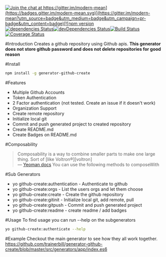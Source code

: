 [![Join the chat at https://gitter.im/modern-mean](https://badges.gitter.im/modern-mean.svg)](https://gitter.im/modern-mean?utm_source=badge&utm_medium=badge&utm_campaign=pr-badge&utm_content=badge)[![npm version](https://badge.fury.io/js/%40trainerbill%2Fgenerator-github-create.svg)](https://badge.fury.io/js/%40trainerbill%2Fgenerator-github-create)[![dependencies Status](https://david-dm.org/trainerbill/generator-github-create/status.svg)](https://david-dm.org/trainerbill/generator-github-create)[![devDependencies Status](https://david-dm.org/trainerbill/generator-github-create/dev-status.svg)](https://david-dm.org/trainerbill/generator-github-create?type=dev)[![Build Status](https://travis-ci.org/trainerbill/generator-github-create.svg?branch=master)](https://travis-ci.org/trainerbill/generator-github-create)[![Coverage Status](https://coveralls.io/repos/github/trainerbill/generator-github-create/badge.svg?branch=master)](https://coveralls.io/github/trainerbill/generator-github-create?branch=master)

#Introduction
Creates a github repository using Github apis.  <b>This generator does not store github password and does not delete repositories for good reason</b>

#Install
```sh
npm install -g generator-github-create
```

#Features
* Multiple Github Accounts
* Token Authentication
* 2 Factor authentication (not tested.  Create an issue if it doesn't work)
* Organization Support
* Create remote repository
* Initialize local git
* Commit and push generated project to created repository
* Create README.md
* Create Badges on README.md

#Composability
> Composability is a way to combine smaller parts to make one large thing. Sort of [like Voltron®][voltron]  
> — [Yeoman docs](http://yeoman.io/authoring/composability.html)
You can use the following methods to composeWith

#Sub Generators
* yo github-create:authentication - Authenticate to github
* yo github-create:orgs - List the users orgs and let them choose
* yo github-create:create - Create the github repository
* yo github-create:gitinit - Initialize local git, add remote, pull
* yo github-create:gitpush - Commit and push generated project
* yo github-create:readme - create readme / add badges

#Usage
To find usage you can run --help on the subgenerators
```sh
yo github-create:authenticate --help
```

#Example
Checkout the main generator to see how they all work together.
https://github.com/trainerbill/generator-github-create/blob/master/src/generators/app/index.es6
